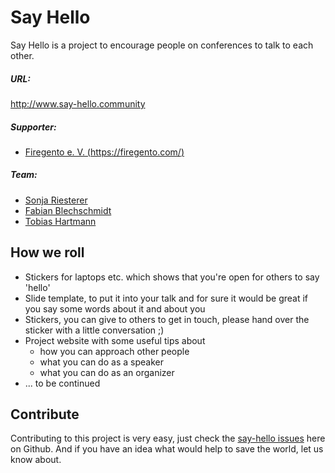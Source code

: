 # Say Hello
Say Hello is a project to encourage people on conferences to talk to each other.  

##### URL:  
http://www.say-hello.community

##### Supporter:
- [Firegento e. V. (https://firegento.com/)](https://firegento.com/)  

##### Team:
- [Sonja Riesterer](https://github.com/sriesterer)
- [Fabian Blechschmidt](https://github.com/Schrank)
- [Tobias Hartmann](https://github.com/toh82)

## How we roll
- Stickers for laptops etc. which shows that you're open for others to say 'hello'
- Slide template, to put it into your talk and for sure it would be great if you say some words about it and about you
- Stickers, you can give to others to get in touch, please hand over the sticker with a little conversation ;)
- Project website with some useful tips about
    - how you can approach other people
    - what you can do as a speaker
    - what you can do as an organizer
- ... to be continued

## Contribute
Contributing to this project is very easy, just check the [say-hello issues](https://github.com/toh82/say-hello/issues) here on Github. And if you have an idea what would help to save the world, let us know about.
